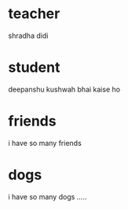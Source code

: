 # teacher 
shradha didi 
# student
deepanshu kushwah bhai kaise ho
# friends 
i have so many friends
# dogs 
i have so many dogs .....

